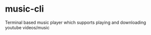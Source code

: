 # music-cli
Terminal based music player which supports playing and downloading youtube videos/music
